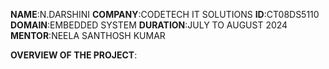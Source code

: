 **NAME**:N.DARSHINI
**COMPANY**:CODETECH IT SOLUTIONS
**ID**:CT08DS5110
**DOMAIN**:EMBEDDED SYSTEM
**DURATION**:JULY TO AUGUST 2024
**MENTOR**:NEELA SANTHOSH KUMAR

**OVERVIEW OF THE PROJECT**:
